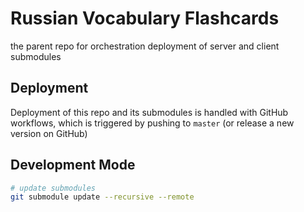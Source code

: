 # Russian Vocabulary Flashcards

the parent repo for orchestration deployment of server and client submodules

## Deployment

Deployment of this repo and its submodules is handled with GitHub workflows, which is triggered by pushing to `master` (or release a new version on GitHub)

## Development Mode

```bash
# update submodules
git submodule update --recursive --remote
```
